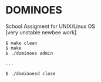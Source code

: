 DOMINOES
========
School Assigment for UNIX/Linux OS  
[very unstable newbee work]  
    
    $ make clean
    $ make
    $ ./dominoes admin
    
    ...
    
    $ ./dominoesd close
